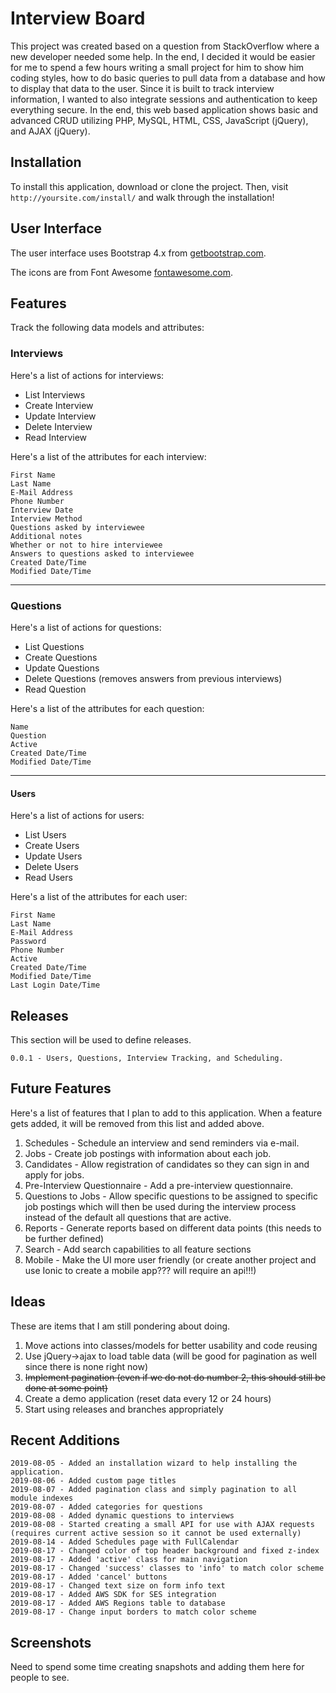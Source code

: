# Interview Board

This project was created based on a question from StackOverflow where a new developer needed some help. In the end, I decided it would be easier for me to spend a few hours writing a small project for him to show him coding styles, how to do basic queries to pull data from a database and how to display that data to the user. Since it is built to track interview information, I wanted to also integrate sessions and authentication to keep everything secure. In the end, this web based application shows basic and advanced CRUD utilizing PHP, MySQL, HTML, CSS, JavaScript (jQuery), and AJAX (jQuery).

## Installation

To install this application, download or clone the project. Then, visit `http://yoursite.com/install/` and walk through the installation!

## User Interface

The user interface uses Bootstrap 4.x from [getbootstrap.com](https://getbootstrap.com/).

The icons are from Font Awesome [fontawesome.com](https://fontawesome.com).

## Features

Track the following data models and attributes:

### Interviews

Here's a list of actions for interviews:

 - List Interviews
 - Create Interview
 - Update Interview
 - Delete Interview
 - Read Interview

Here's a list of the attributes for each interview:

```
First Name
Last Name
E-Mail Address
Phone Number
Interview Date
Interview Method
Questions asked by interviewee
Additional notes
Whether or not to hire interviewee
Answers to questions asked to interviewee
Created Date/Time
Modified Date/Time
```

-----

### Questions

Here's a list of actions for questions:

 - List Questions
 - Create Questions
 - Update Questions
 - Delete Questions (removes answers from previous interviews)
 - Read Question

Here's a list of the attributes for each question:

```
Name
Question
Active
Created Date/Time
Modified Date/Time
```

-----

#### Users

Here's a list of actions for users:

 - List Users
 - Create Users
 - Update Users
 - Delete Users
 - Read Users

Here's a list of the attributes for each user:

```
First Name
Last Name
E-Mail Address
Password
Phone Number
Active
Created Date/Time
Modified Date/Time
Last Login Date/Time
```

## Releases

This section will be used to define releases.

```
0.0.1 - Users, Questions, Interview Tracking, and Scheduling.
```

## Future Features

Here's a list of features that I plan to add to this application. When a feature gets added, it will be removed from this list and added above.

1) Schedules - Schedule an interview and send reminders via e-mail.
2) Jobs - Create job postings with information about each job.
3) Candidates - Allow registration of candidates so they can sign in and apply for jobs.
4) Pre-Interview Questionnaire - Add a pre-interview questionnaire.
5) Questions to Jobs - Allow specific questions to be assigned to specific job postings which will then be used during the interview process instead of the default all questions that are active.
6) Reports - Generate reports based on different data points (this needs to be further defined)
7) Search - Add search capabilities to all feature sections
8) Mobile - Make the UI more user friendly (or create another project and use Ionic to create a mobile app??? will require an api!!!)

## Ideas

These are items that I am still pondering about doing.

1) Move actions into classes/models for better usability and code reusing
2) Use jQuery->ajax to load table data (will be good for pagination as well since there is none right now)
3) ~~Implement pagination (even if we do not do number 2, this should still be done at some point)~~
4) Create a demo application (reset data every 12 or 24 hours)
5) Start using releases and branches appropriately

## Recent Additions

```
2019-08-05 - Added an installation wizard to help installing the application.
2019-08-06 - Added custom page titles
2019-08-07 - Added pagination class and simply pagination to all module indexes
2019-08-07 - Added categories for questions
2019-08-08 - Added dynamic questions to interviews
2019-08-08 - Started creating a small API for use with AJAX requests (requires current active session so it cannot be used externally)
2019-08-14 - Added Schedules page with FullCalendar
2019-08-17 - Changed color of top header background and fixed z-index
2019-08-17 - Added 'active' class for main navigation
2019-08-17 - Changed 'success' classes to 'info' to match color scheme
2019-08-17 - Added 'cancel' buttons
2019-08-17 - Changed text size on form info text
2019-08-17 - Added AWS SDK for SES integration
2019-08-17 - Added AWS Regions table to database
2019-08-17 - Change input borders to match color scheme
```

## Screenshots

Need to spend some time creating snapshots and adding them here for people to see.
